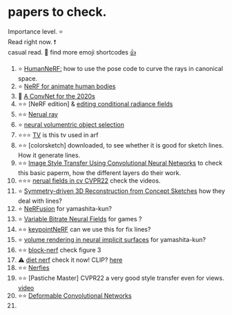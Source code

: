 papers to check.
===

Importance level. ⭐  
Read right now. ❗  
casual read. 🚶
find more emoji shortcodes [👍](https://gist.github.com/rxaviers/7360908)

1. ⭐ [HumanNeRF:](https://arxiv.org/pdf/2201.04127.pdf)  how to use the pose code to curve the rays in canonical space.  
2. ⭐ [NeRF for animate human bodies](https://arxiv.org/pdf/2105.02872.pdf) 
3. 🚶 [A ConvNet for the 2020s](https://arxiv.org/pdf/2201.03545.pdf)  
4. ⭐⭐ [NeRF edition] & [editing conditional radiance fields](http://editnerf.csail.mit.edu/) 
5. ⭐⭐ [Nerual ray](https://liuyuan-pal.github.io/NeuRay/)
6. ⭐ [neural volumentric object selection](https://jason718.github.io/nvos/)
7. ⭐⭐⭐ [TV](https://arxiv.org/pdf/2204.03643.pdf) is this tv used in arf
8. ⭐⭐ [colorsketch] downloaded, to see whether it is good for sketch lines. How it generate lines.
9. ⭐⭐ [Image Style Transfer Using Convolutional Neural Networks](https://openaccess.thecvf.com/content_cvpr_2016/papers/Gatys_Image_Style_Transfer_CVPR_2016_paper.pdf) to check this basic paperm, how the different layers do their work.
10. ⭐⭐⭐ [nerual fields in cv CVPR22](https://neuralfields.cs.brown.edu/cvpr22) check the videos.
11. ⭐ [Symmetry-driven 3D Reconstruction from Concept Sketches](http://www-sop.inria.fr/reves/Basilic/2022/HGSB22/symmetry_sketch.pdf) how they deal with lines?
12. ⭐ [NeRFusion](https://jetd1.github.io/NeRFusion-Web/) for yamashita-kun?
13. ⭐ [Variable Bitrate Neural Fields](https://nv-tlabs.github.io/vqad/) for games ?
14. ⭐⭐ [keypointNeRF](https://markomih.github.io/KeypointNeRF/) can we use this for fix lines? 
15. ⭐ [volume rendering in neural implicit surfaces](https://papers.nips.cc/paper/2021/file/25e2a30f44898b9f3e978b1786dcd85c-Paper.pdf) for yamashita-kun?
16. ⭐⭐ [block-nerf](https://arxiv.org/pdf/2202.05263.pdf) check figure 3
17. ⚠️ [diet nerf](https://xpaperchallenge.org/cv/survey/iccv2021_summaries/24/) check it now! CLIP? [here](https://www.ajayj.com/dietnerf)
18. ⭐⭐ [Nerfies](https://openaccess.thecvf.com/content/ICCV2021/papers/Park_Nerfies_Deformable_Neural_Radiance_Fields_ICCV_2021_paper.pdf)
19. ⭐⭐ [Pastiche Master] CVPR22 a very good style transfer even for views. [video](https://www.youtube.com/watch?v=scZTu77jixI)
20. ⭐⭐ [Deformable Convolutional Networks](https://openaccess.thecvf.com/content_ICCV_2017/papers/Dai_Deformable_Convolutional_Networks_ICCV_2017_paper.pdf) 
21. 
